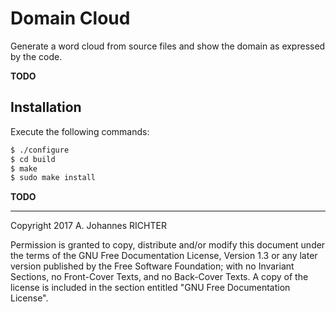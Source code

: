Domain Cloud
========================================================================

Generate a word cloud from source files and show the domain as expressed by the code.

**TODO**

Installation
------------------------------------------------------------------------

Execute the following commands:

```sh
$ ./configure
$ cd build
$ make
$ sudo make install
```

**TODO**

________________________________________________________________________

Copyright 2017 A. Johannes RICHTER

Permission is granted to copy, distribute and/or modify this document
under the terms of the GNU Free Documentation License, Version 1.3
or any later version published by the Free Software Foundation;
with no Invariant Sections, no Front-Cover Texts, and no Back-Cover
Texts.  A copy of the license is included in the section entitled "GNU
Free Documentation License".
